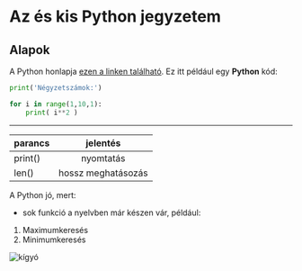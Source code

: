 # Az és kis Python jegyzetem
## Alapok
A Python honlapja [ezen a linken található](https://www.python.org/).
Ez itt például egy **Python** kód:
```Python
print('Négyzetszámok:')

for i in range(1,10,1):
    print( i**2 )
```
---
| parancs | jelentés |
| --------|:--------:|
|print()|nyomtatás|
|len()|hossz meghatásozás|

A Python jó, mert:
- sok funkció a nyelvben már készen vár, például:
 1. Maximumkeresés
 2. Minimumkeresés 
 
![kígyó](https://www.thesun.co.uk/wp-content/uploads/2019/08/NINTCHDBPICT000516641595-e1567035622726.jpg?w=960) 

